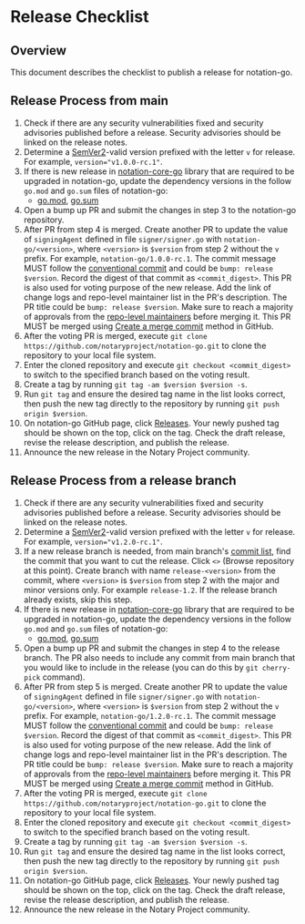 # Release Checklist

## Overview

This document describes the checklist to publish a release for notation-go.

## Release Process from main

1. Check if there are any security vulnerabilities fixed and security advisories published before a release. Security advisories should be linked on the release notes.
2. Determine a [SemVer2](https://semver.org/)-valid version prefixed with the letter `v` for release. For example, `version="v1.0.0-rc.1"`.
3. If there is new release in [notation-core-go](https://github.com/notaryproject/notation-core-go) library that are required to be upgraded in notation-go, update the dependency versions in the follow `go.mod` and `go.sum` files of notation-go:
    - [go.mod](go.mod), [go.sum](go.sum)
4. Open a bump up PR and submit the changes in step 3 to the notation-go repository.
5. After PR from step 4 is merged. Create another PR to update the value of `signingAgent` defined in file `signer/signer.go` with `notation-go/<version>`, where `<version>` is `$version` from step 2 without the `v` prefix. For example, `notation-go/1.0.0-rc.1`. The commit message MUST follow the [conventional commit](https://www.conventionalcommits.org/en/v1.0.0/) and could be `bump: release $version`. Record the digest of that commit as `<commit_digest>`. This PR is also used for voting purpose of the new release. Add the link of change logs and repo-level maintainer list in the PR's description. The PR title could be `bump: release $version`. Make sure to reach a majority of approvals from the [repo-level maintainers](MAINTAINERS) before merging it. This PR MUST be merged using [Create a merge commit](https://docs.github.com/en/repositories/configuring-branches-and-merges-in-your-repository/configuring-pull-request-merges/about-merge-methods-on-github) method in GitHub.
6. After the voting PR is merged, execute `git clone https://github.com/notaryproject/notation-go.git` to clone the repository to your local file system.
7. Enter the cloned repository and execute `git checkout <commit_digest>` to switch to the specified branch based on the voting result.
8. Create a tag by running `git tag -am $version $version -s`.
9. Run `git tag` and ensure the desired tag name in the list looks correct, then push the new tag directly to the repository by running `git push origin $version`.
10. On notation-go GitHub page, click [Releases](https://github.com/notaryproject/notation-go/releases). Your newly pushed tag should be shown on the top, click on the tag. Check the draft release, revise the release description, and publish the release.
11. Announce the new release in the Notary Project community.

## Release Process from a release branch

1. Check if there are any security vulnerabilities fixed and security advisories published before a release. Security advisories should be linked on the release notes.
2. Determine a [SemVer2](https://semver.org/)-valid version prefixed with the letter `v` for release. For example, `version="v1.2.0-rc.1"`.
3. If a new release branch is needed, from main branch's [commit list](https://github.com/notaryproject/notation-go/commits/main/), find the commit that you want to cut the release. Click `<>` (Browse repository at this point). Create branch with name `release-<version>` from the commit, where `<version>` is `$version` from step 2 with the major and minor versions only. For example `release-1.2`. If the release branch already exists, skip this step.
4. If there is new release in [notation-core-go](https://github.com/notaryproject/notation-core-go) library that are required to be upgraded in notation-go, update the dependency versions in the follow `go.mod` and `go.sum` files of notation-go:
    - [go.mod](go.mod), [go.sum](go.sum)
5. Open a bump up PR and submit the changes in step 4 to the release branch. The PR also needs to include any commit from main branch that you would like to include in the release (you can do this by `git cherry-pick` command). 
6. After PR from step 5 is merged. Create another PR to update the value of `signingAgent` defined in file `signer/signer.go` with `notation-go/<version>`, where `<version>` is `$version` from step 2 without the `v` prefix. For example, `notation-go/1.2.0-rc.1`. The commit message MUST follow the [conventional commit](https://www.conventionalcommits.org/en/v1.0.0/) and could be `bump: release $version`. Record the digest of that commit as `<commit_digest>`. This PR is also used for voting purpose of the new release. Add the link of change logs and repo-level maintainer list in the PR's description. The PR title could be `bump: release $version`. Make sure to reach a majority of approvals from the [repo-level maintainers](MAINTAINERS) before merging it. This PR MUST be merged using [Create a merge commit](https://docs.github.com/en/repositories/configuring-branches-and-merges-in-your-repository/configuring-pull-request-merges/about-merge-methods-on-github) method in GitHub.
7. After the voting PR is merged, execute `git clone https://github.com/notaryproject/notation-go.git` to clone the repository to your local file system.
8. Enter the cloned repository and execute `git checkout <commit_digest>` to switch to the specified branch based on the voting result.
9. Create a tag by running `git tag -am $version $version -s`.
10. Run `git tag` and ensure the desired tag name in the list looks correct, then push the new tag directly to the repository by running `git push origin $version`.
11. On notation-go GitHub page, click [Releases](https://github.com/notaryproject/notation-go/releases). Your newly pushed tag should be shown on the top, click on the tag. Check the draft release, revise the release description, and publish the release.
12. Announce the new release in the Notary Project community.